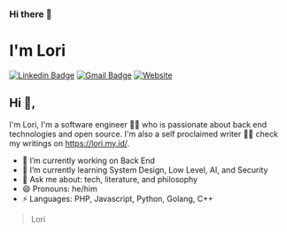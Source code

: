 ### Hi there 👋

# I'm Lori

[![Linkedin Badge](https://img.shields.io/badge/-linkedin-blue?style=flat-square&logo=Linkedin&logoColor=white&link=https://www.linkedin.com/in/nur-chudlori-aziz/)](https://www.linkedin.com/in/nur-chudlori-aziz/)
[![Gmail Badge](https://img.shields.io/badge/-email-c14438?style=flat-square&logo=Gmail&logoColor=white&link=mailto:imlori000@gmail.com)](mailto:nchudlori@gmail.com)
[![Website](https://img.shields.io/badge/my_blog-lori.my.id-blue)](https://lori.my.id/)



## Hi 👋,

I'm Lori, I'm a software engineer 👨‍💻 who is passionate about back end technologies and open source. I'm also a self proclaimed writer
🏄‍♂️ check my writings on https://lori.my.id/.

- 🔭 I’m currently working on Back End
- 🌱 I’m currently learning System Design, Low Level, AI, and Security
- 💬 Ask me about: tech, literature, and philosophy
- 😄 Pronouns: he/him
- ⚡ Languages: PHP, Javascript, Python, Golang, C++

> Lori

<!--
**chud-lori/chud-lori** is a ✨ _special_ ✨ repository because its `README.md` (this file) appears on your GitHub profile.

Here are some ideas to get you started:

- 🔭 I’m currently working on ...
- 🌱 I’m currently learning ...
- 👯 I’m looking to collaborate on ...
- 🤔 I’m looking for help with ...
- 💬 Ask me about ...
- 📫 How to reach me: ...
- 😄 Pronouns: ...
- ⚡ Fun fact: ...
-->



<!--
![My github stats](https://github-readme-stats.vercel.app/api?username=chud-lori&count_private=true&show_icons=true&line_height=40)
[![Top Langs](https://github-readme-stats.vercel.app/api/top-langs/?username=chud-lori)](https://github.com/chud-lori/github-readme-stats)

NOTE: Top languages does not indicate my skill level or something like that, it's a github metric of which languages I have the most code on github
-->
